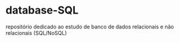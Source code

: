# database-SQL
repositório dedicado ao estudo de banco de dados relacionais e não relacionais (SQL/NoSQL)
